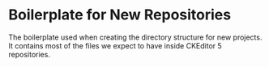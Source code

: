 Boilerplate for New Repositories
================================

The boilerplate used when creating the directory structure for new projects. It 
contains most of the files we expect to have inside CKEditor 5 repositories.
